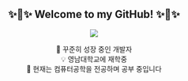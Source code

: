 <div align="center">

## ✨🌟✨ Welcome to my GitHub! ✨🌟✨

<img src="https://readme-typing-svg.herokuapp.com?font=Fira+Code&size=30&pause=1000&color=F79AD3&center=true&vCenter=true&width=435&lines=✨+Welcome+to+my+GitHub!+✨" />

🌟 꾸준히 성장 중인 개발자  
💡 영남대학교에 재학중  
🌱 현재는 컴퓨터공학을 전공하며 공부 중입니다  



